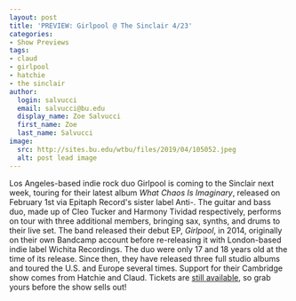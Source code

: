 ```yaml
---
layout: post
title: 'PREVIEW: Girlpool @ The Sinclair 4/23'
categories:
- Show Previews
tags:
- claud
- girlpool
- hatchie
- the sinclair
author:
  login: salvucci
  email: salvucci@bu.edu
  display_name: Zoe Salvucci
  first_name: Zoe
  last_name: Salvucci
image:
  src: http://sites.bu.edu/wtbu/files/2019/04/105052.jpeg
  alt: post lead image
---
```

Los Angeles-based indie rock duo Girlpool is coming to the Sinclair next week, touring for their latest album _What Chaos Is Imaginary_, released on February 1st via Epitaph Record's sister label Anti-. The guitar and bass duo, made up of Cleo Tucker and Harmony Tividad respectively, performs on tour with three additional members, bringing sax, synths, and drums to their live set. The band released their debut EP, _Girlpool_, in 2014, originally on their own Bandcamp account before re-releasing it with London-based indie label Wichita Recordings. The duo were only 17 and 18 years old at the time of its release. Since then, they have released three full studio albums and toured the U.S. and Europe several times. Support for their Cambridge show comes from Hatchie and Claud. Tickets are [still available](https://www.axs.com/events/365309/girlpool-tickets), so grab yours before the show sells out!